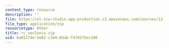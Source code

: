 ```yaml
---
content_type: resource
description: ''
file: https://ol-ocw-studio-app-production.s3.amazonaws.com/courses/12-811-tropical-meteorology-spring-2011/6a01174e5e82c3d484abf470575ec108_rc_ver2unix.zip
file_type: application/zip
resourcetype: Other
title: rc_ver2unix.zip
uid: 6a01174e-5e82-c3d4-84ab-f470575ec108
---
```

